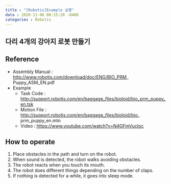 ```yaml
---
title : "[Robotis]Example 실행"
data : 2020-11-06 00:15:28 -0400
categories : Robotis
---
```

## 다리 4개의 강아지 로봇 만들기

## Reference
- Assembly Manual : http://www.robotis.com/download/doc/ENG/BIO_PRM_ Puppy_ASM_EN.pdf
- Example
    - Task Code : http://support.robotis.com/en/baggage_files/bioloid/bio_prm_puppy_en.tsk
    - Motion File : http://support.robotis.com/en/baggage_files/bioloid/bio_ prm_puppy_en.mtn
    - Video : https://www.youtube.com/watch?v=N4GFmVucIoc

## How to operate
1. Place obstacles in the path and turn on the robot.
2. When sound is detected, the robot walks avoiding obstacles.
3. The robot reacts when you touch its mouth.
4. The robot does different things depending on the number of claps.
5. If nothing is detected for a while, it goes into sleep mode.